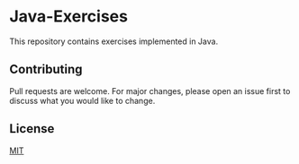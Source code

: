 # Java-Exercises
This repository contains exercises implemented in Java.

## Contributing
Pull requests are welcome. For major changes, please open an issue first to discuss what you would like to change.

## License
[MIT](https://choosealicense.com/licenses/mit/)
